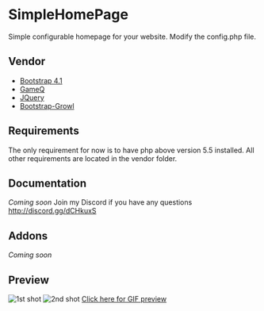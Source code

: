 # SimpleHomePage
Simple configurable homepage for your website. Modify the config.php file.

## Vendor
* [Bootstrap 4.1](https://getbootstrap.com/)
* [GameQ](https://github.com/Austinb/GameQ)
* [JQuery](https://jquery.com/)
* [Bootstrap-Growl](https://github.com/ifightcrime/bootstrap-growl)

## Requirements
The only requirement for now is to have php above version 5.5 installed. All other requirements are located in the vendor folder.

## Documentation
*Coming soon*
Join my Discord if you have any questions http://discord.gg/dCHkuxS

## Addons
*Coming soon*

## Preview
![1st shot](https://i.imgur.com/e4wKhL8.jpg)
![2nd shot](https://i.imgur.com/fDUhDo8.png)
[Click here for GIF preview](https://i.imgur.com/tFOXSr8.gifv)
